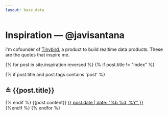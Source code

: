```yaml
---
layout: base_data
---
```


<div class="container desierto">
  <div class="entry space">
  <h1>Inspiration — <span>@javisantana</span></h1>
  <p>I'm cofounder of <a href="https://tinybird.co">Tinybird</a>, a product to build realtime data products.
  These are the quotes that inspire me.</p>
  </div>

   {% for post in site.inspiration reversed %}
   {% if post.title != "Index" %}
        <div class="entry space">
            {% if post.title and post.tags contains 'post' %}
            <h2>≗ {{post.title}}</h2>
            {% endif %}
            {{post.content}}
            <a href=".{{ post.url }}"><span class="date">{{ post.date | date: "%b %d, %Y" }}</span></a>
        </div>
    {%endif %}
  {% endfor %}

